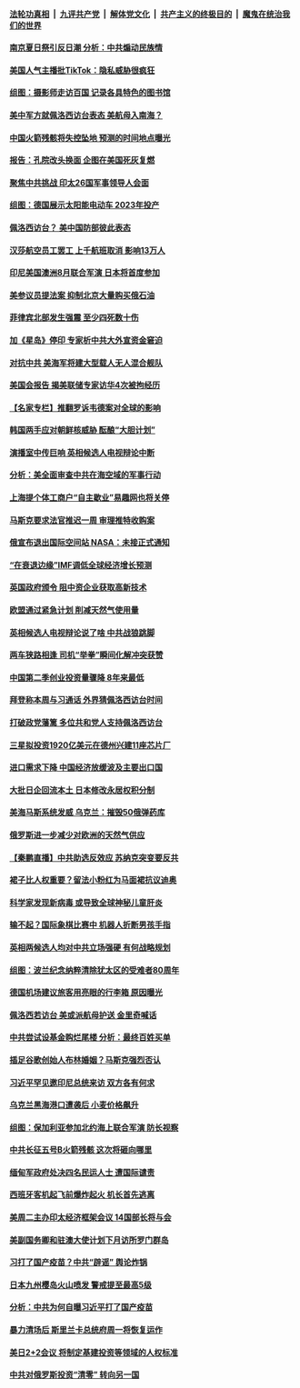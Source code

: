 ####  [法轮功真相](../../../../basic/blob/master/README.md?t=07280304) &nbsp;|&nbsp; [九评共产党](../../../../9ping.md/blob/master/README.md?t=07280304) &nbsp;|&nbsp; [解体党文化](../../../../jtdwh.md/blob/master/README.md?t=07280304)  &nbsp;|&nbsp; [共产主义的终极目的](../../../../gczydzjmd.md/blob/master/README.md?t=07280304) &nbsp;|&nbsp; [魔鬼在统治我们的世界](../../../../mgztzwmdsj.md/blob/master/README.md?t=07280304) 

#### [南京夏日祭引反日潮 分析：中共煽动民族情](../pages/nsc418/n13790083.md?t=07280304) 

#### [美国人气主播批TikTok：隐私威胁很疯狂](../pages/nsc418/n13790194.md?t=07280304) 

#### [组图：摄影师走访百国 记录各具特色的图书馆](../pages/nsc418/n13789990.md?t=07280304) 

#### [美中军方就佩洛西访台表态 美航母入南海？](../pages/nsc418/n13790275.md?t=07280304) 

#### [中国火箭残骸将失控坠地 预测的时间地点曝光](../pages/nsc418/n13790215.md?t=07280304) 

#### [报告：孔院改头换面 企图在美国死灰复燃](../pages/nsc418/n13790218.md?t=07280304) 

#### [聚焦中共挑战 印太26国军事领导人会面](../pages/nsc418/n13790193.md?t=07280304) 

#### [组图：德国展示太阳能电动车 2023年投产](../pages/nsc418/n13790049.md?t=07280304) 

#### [佩洛西访台？ 美中国防部彼此表态](../pages/nsc418/n13790021.md?t=07280304) 

#### [汉莎航空员工罢工 上千航班取消 影响13万人](../pages/nsc418/n13790041.md?t=07280304) 

#### [印尼美国澳洲8月联合军演 日本将首度参加](../pages/nsc418/n13790018.md?t=07280304) 

#### [美参议员提法案 抑制北京大量购买俄石油](../pages/nsc418/n13789836.md?t=07280304) 

#### [菲律宾北部发生强震 至少四死数十伤](../pages/nsc418/n13789713.md?t=07280304) 

#### [加《星岛》停印 专家析中共大外宣资金窘迫](../pages/nsc418/n13789697.md?t=07280304) 

#### [对抗中共 美海军将建大型载人无人混合舰队](../pages/nsc418/n13789623.md?t=07280304) 

#### [美国会报告 揭美联储专家访华4次被拘经历](../pages/nsc418/n13789570.md?t=07280304) 

#### [【名家专栏】推翻罗诉韦德案对全球的影响](../pages/nsc418/n13789406.md?t=07280304) 

#### [韩国两手应对朝鲜核威胁 酝酿“大胆计划”](../pages/nsc418/n13789562.md?t=07280304) 

#### [演播室中传巨响 英相候选人电视辩论中断](../pages/nsc418/n13789545.md?t=07280304) 

#### [分析：美全面审查中共在海空域的军事行动](../pages/nsc418/n13789543.md?t=07280304) 

#### [上海提个体工商户“自主歇业”易趣网也将关停](../pages/nsc418/n13789378.md?t=07280304) 

#### [马斯克要求法官推迟一周 审理推特收购案](../pages/nsc418/n13789492.md?t=07280304) 

#### [俄宣布退出国际空间站 NASA：未接正式通知](../pages/nsc418/n13789503.md?t=07280304) 

#### [“在衰退边缘”IMF调低全球经济增长预测](../pages/nsc418/n13789527.md?t=07280304) 

#### [英国政府颁令 阻中资企业获取高新技术](../pages/nsc418/n13789529.md?t=07280304) 

#### [欧盟通过紧急计划 削减天然气使用量](../pages/nsc418/n13789350.md?t=07280304) 

#### [英相候选人电视辩论说了啥 中共战狼跳脚](../pages/nsc418/n13789383.md?t=07280304) 

#### [两车狭路相逢 司机“举拳”瞬间化解冲突获赞](../pages/nsc418/n13789224.md?t=07280304) 

#### [中国第二季创业投资量骤降 8年来最低](../pages/nsc418/n13789312.md?t=07280304) 

#### [拜登称本周与习通话 外界猜佩洛西访台时间](../pages/nsc418/n13789326.md?t=07280304) 

#### [打破政党藩篱 多位共和党人支持佩洛西访台](../pages/nsc418/n13789227.md?t=07280304) 

#### [三星拟投资1920亿美元在德州兴建11座芯片厂](../pages/nsc418/n13788886.md?t=07280304) 

#### [进口需求下降 中国经济放缓波及主要出口国](../pages/nsc418/n13789134.md?t=07280304) 

#### [大批日企回流本土 日本修改永居权积分制](../pages/nsc418/n13789139.md?t=07280304) 

#### [美海马斯系统发威 乌克兰：摧毁50俄弹药库](../pages/nsc418/n13789019.md?t=07280304) 

#### [俄罗斯进一步减少对欧洲的天然气供应](../pages/nsc418/n13788934.md?t=07280304) 

#### [【秦鹏直播】中共助选反效应 苏纳克突变要反共](../pages/nsc418/n13788943.md?t=07280304) 

#### [裙子比人权重要？留法小粉红为马面裙抗议迪奥](../pages/nsc418/n13788697.md?t=07280304) 

#### [科学家发现新病毒 或导致全球神秘儿童肝炎](../pages/nsc418/n13788917.md?t=07280304) 

#### [输不起？国际象棋比赛中 机器人折断男孩手指](../pages/nsc418/n13788928.md?t=07280304) 

#### [英相两候选人均对中共立场强硬 有何战略规划](../pages/nsc418/n13788859.md?t=07280304) 

#### [组图：波兰纪念纳粹清除犹太区的受难者80周年](../pages/nsc418/n13788707.md?t=07280304) 

#### [德国机场建议旅客用亮眼的行李箱 原因曝光](../pages/nsc418/n13788828.md?t=07280304) 

#### [佩洛西若访台 美或派航母护送 金里奇喊话](../pages/nsc418/n13788861.md?t=07280304) 

#### [中共尝试设基金购烂尾楼 分析：最终百姓买单](../pages/nsc418/n13788699.md?t=07280304) 

#### [插足谷歌创始人布林婚姻？马斯克强烈否认](../pages/nsc418/n13788816.md?t=07280304) 

#### [习近平罕见邀印尼总统来访 双方各有何求](../pages/nsc418/n13788818.md?t=07280304) 

#### [乌克兰黑海港口遭袭后 小麦价格飙升](../pages/nsc418/n13788690.md?t=07280304) 

#### [组图：保加利亚参加北约海上联合军演 防长视察](../pages/nsc418/n13788612.md?t=07280304) 

#### [中共长征五号B火箭残骸 这次将砸向哪里](../pages/nsc418/n13788661.md?t=07280304) 

#### [缅甸军政府处决四名民运人士 遭国际谴责](../pages/nsc418/n13788568.md?t=07280304) 

#### [西班牙客机起飞前爆炸起火 机长首先逃离](../pages/nsc418/n13788343.md?t=07280304) 

#### [美周二主办印太经济框架会议 14国部长将与会](../pages/nsc418/n13788315.md?t=07280304) 

#### [美副国务卿和驻澳大使计划下月访所罗门群岛](../pages/nsc418/n13788194.md?t=07280304) 

#### [习打了国产疫苗？中共“辟谣” 舆论炸锅](../pages/nsc418/n13788211.md?t=07280304) 

#### [日本九州樱岛火山喷发 警戒提至最高5级](../pages/nsc418/n13788187.md?t=07280304) 

#### [分析：中共为何自曝习近平打了国产疫苗](../pages/nsc418/n13788162.md?t=07280304) 

#### [暴力清场后 斯里兰卡总统府周一将恢复运作](../pages/nsc418/n13788146.md?t=07280304) 

#### [美日2+2会议 将制定基建投资等领域的人权标准](../pages/nsc418/n13787872.md?t=07280304) 

#### [中共对俄罗斯投资“清零” 转向另一国](../pages/nsc418/n13788094.md?t=07280304) 

